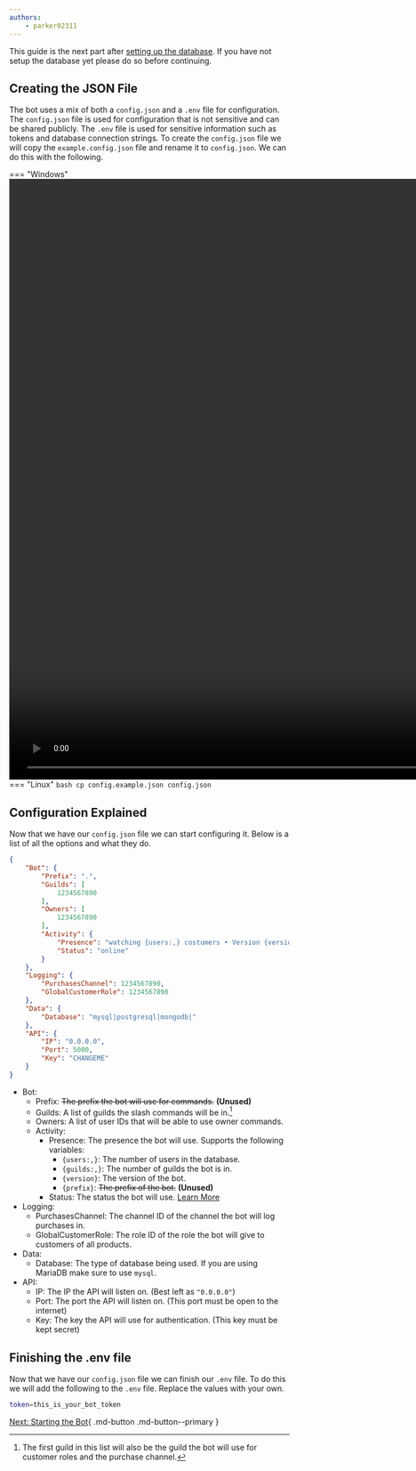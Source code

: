 ```yaml
---
authors:
    - parker02311
---
```


This guide is the next part after [setting up the database](/setup/bot/database). If you have not setup the database yet please do so before continuing.

## Creating the JSON File
The bot uses a mix of both a `config.json` and a `.env` file for configuration. The `config.json` file is used for configuration that is not sensitive and can be shared publicly. The `.env` file is used for sensitive information such as tokens and database connection strings. To create the `config.json` file we will copy the `example.config.json` file and rename it to `config.json`. We can do this with the following.

=== "Windows"
    <video width="1920" height="1080" controls>
        <source src="/assets/create_config.mp4" type="video/mp4">
    </video>
=== "Linux"
    ```bash
    cp config.example.json config.json
    ```

## Configuration Explained
Now that we have our `config.json` file we can start configuring it. Below is a list of all the options and what they do.
```json
{
    "Bot": {
        "Prefix": ".",
        "Guilds": [
            1234567890
        ],
        "Owners": [
            1234567890
        ],
        "Activity": {
            "Presence": "watching {users:,} costumers • Version {version}",
            "Status": "online"
        }
    },
    "Logging": {
        "PurchasesChannel": 1234567890,
        "GlobalCustomerRole": 1234567890
    },
    "Data": {
        "Database": "mysql|postgresql|mongodb|"
    },
    "API": {
        "IP": "0.0.0.0",
        "Port": 5000,
        "Key": "CHANGEME"
    }
}
```

- Bot:
    - Prefix: ~~The prefix the bot will use for commands.~~ **(Unused)**
    - Guilds: A list of guilds the slash commands will be in.[^1]
    - Owners: A list of user IDs that will be able to use owner commands.
    - Activity:
        - Presence: The presence the bot will use. Supports the following variables:
            - `{users:,}`: The number of users in the database.
            - `{guilds:,}`: The number of guilds the bot is in.
            - `{version}`: The version of the bot.
            - `{prefix}`: ~~The prefix of the bot.~~ **(Unused)**
        - Status: The status the bot will use. [Learn More](https://discordpy.readthedocs.io/en/stable/api.html#discord.Status "discord.Status")
- Logging:
    - PurchasesChannel: The channel ID of the channel the bot will log purchases in.
    - GlobalCustomerRole: The role ID of the role the bot will give to customers of all products.
- Data:
    - Database: The type of database being used. If you are using MariaDB make sure to use `mysql`.
- API:
    - IP: The IP the API will listen on. (Best left as `"0.0.0.0"`)
    - Port: The port the API will listen on. (This port must be open to the internet)
    - Key: The key the API will use for authentication. (This key must be kept secret)


## Finishing the .env file

Now that we have our `config.json` file we can finish our `.env` file. To do this we will add the following to the `.env` file. Replace the values with your own.

```bash
token=this_is_your_bot_token
```

[Next: Starting the Bot](/setup/bot/running){ .md-button .md-button--primary }

[^1]: The first guild in this list will also be the guild the bot will use for customer roles and the purchase channel.